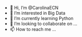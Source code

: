 - 👋 Hi, I’m @CarolinaECN
- 👀 I’m interested in Big Data
- 🌱 I’m currently learning Python
- 💞️ I’m looking to collaborate on ...
- 📫 How to reach me ...

<!---
CarolinaECN/CarolinaECN is a ✨ special ✨ repository because its `README.md` (this file) appears on your GitHub profile.
You can click the Preview link to take a look at your changes.
--->
